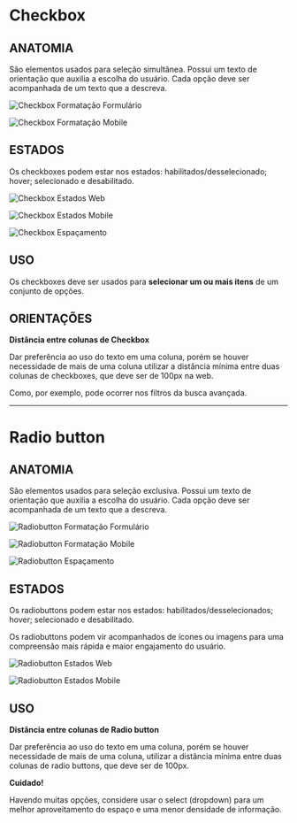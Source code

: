 # Checkbox

## ANATOMIA

São elementos usados para seleção simultânea.
Possui um texto de orientação que auxilia a escolha do usuário.
Cada opção deve ser acompanhada de um texto que a descreva.

![Checkbox Formatação Formulário](https://git.serpro/ds-gov/componentes/raw/develop/assets/images/components_img/checkbox/checkbox-formatacao-formulario.png)

![Checkbox Formatação Mobile](https://git.serpro/ds-gov/componentes/raw/develop/assets/images/components_img/checkbox/checkbox-formatacao-mobile.png)

## ESTADOS

Os checkboxes podem estar nos estados: habilitados/desselecionado; hover; selecionado e desabilitado.

![Checkbox Estados Web](https://git.serpro/ds-gov/componentes/raw/develop/assets/images/components_img/checkbox/checkbox-estados-web.png)

![Checkbox Estados Mobile](https://git.serpro/ds-gov/componentes/raw/develop/assets/images/components_img/checkbox/checkbox-estados-mobile.png)

![Checkbox Espaçamento](https://git.serpro/ds-gov/componentes/raw/develop/assets/images/components_img/checkbox/checkbox-espacamento.png)

## USO

Os checkboxes deve ser usados para **selecionar um ou mais itens** de um conjunto de opções.

## ORIENTAÇÕES

**Distância entre colunas de Checkbox**

Dar preferência ao uso do texto em uma coluna, porém se houver necessidade de mais de uma coluna utilizar a distância mínima entre duas colunas de checkboxes, que deve ser de 100px na web.

Como, por exemplo, pode ocorrer nos filtros da busca avançada.

* * *

# Radio button

## ANATOMIA

São elementos usados para seleção exclusiva.
Possui um texto de orientação que auxilia a escolha do usuário.
Cada opção deve ser acompanhada de um texto que a descreva.

![Radiobutton Formatação Formulário](https://git.serpro/ds-gov/componentes/raw/develop/assets/images/components_img/radiobutton/radiobutton-formatacao-formulario.png)

![Radiobutton Formatação Mobile](https://git.serpro/ds-gov/componentes/raw/develop/assets/images/components_img/radiobutton/radiobutton-formatacao-mobile.png)

![Radiobutton Espaçamento](https://git.serpro/ds-gov/componentes/raw/develop/assets/images/components_img/radiobutton/radiobutton-espacamento.png)

## ESTADOS

Os radiobuttons podem estar nos estados: habilitados/desselecionados; hover; selecionado e desabilitado.

Os radiobuttons podem vir acompanhados de ícones ou imagens para uma compreensão mais rápida e maior engajamento do usuário.

![Radiobutton Estados Web](https://git.serpro/ds-gov/componentes/raw/develop/assets/images/components_img/radiobutton/radiobutton-estados-web.png)

![Radiobutton Estados Mobile](https://git.serpro/ds-gov/componentes/raw/develop/assets/images/components_img/radiobutton/radiobutton-estados-mobile.png)

## USO

**Distância entre colunas de Radio button**

Dar preferência ao uso do texto em uma coluna, porém se houver necessidade de mais de uma coluna, utilizar a distância mínima entre duas colunas de radio buttons, que deve ser de 100px.

**Cuidado!**

Havendo muitas opções, considere usar o select (dropdown) para um melhor aproveitamento do espaço e uma menor densidade de informação.